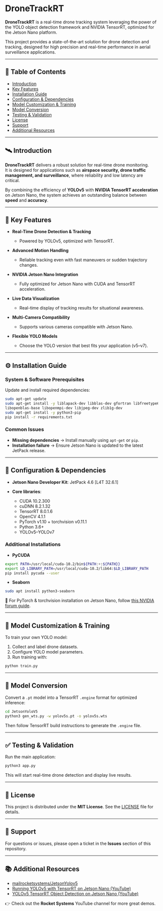 


# DroneTrackRT

**DroneTrackRT** is a real-time drone tracking system leveraging the power of the YOLO object detection framework and NVIDIA TensorRT, optimized for the Jetson Nano platform.  

This project provides a state-of-the-art solution for drone detection and tracking, designed for high precision and real-time performance in aerial surveillance applications.

---

## 📖 Table of Contents
- [Introduction](#introduction)
- [Key Features](#key-features)
- [Installation Guide](#installation-guide)
- [Configuration & Dependencies](#configuration--dependencies)
- [Model Customization & Training](#model-customization--training)
- [Model Conversion](#model-conversion)
- [Testing & Validation](#testing--validation)
- [License](#license)
- [Support](#support)
- [Additional Resources](#additional-resources)

---

## 🛰️ Introduction

**DroneTrackRT** delivers a robust solution for real-time drone monitoring.  
It is designed for applications such as **airspace security, drone traffic management, and surveillance**, where reliability and low latency are critical.  

By combining the efficiency of **YOLOv5** with **NVIDIA TensorRT acceleration** on Jetson Nano, the system achieves an outstanding balance between **speed** and **accuracy**.

---

## 🚀 Key Features

- **Real-Time Drone Detection & Tracking**  
  - Powered by YOLOv5, optimized with TensorRT.  

- **Advanced Motion Handling**  
  - Reliable tracking even with fast maneuvers or sudden trajectory changes.  

- **NVIDIA Jetson Nano Integration**  
  - Fully optimized for Jetson Nano with CUDA and TensorRT acceleration.  

- **Live Data Visualization**  
  - Real-time display of tracking results for situational awareness.  

- **Multi-Camera Compatibility**  
  - Supports various cameras compatible with Jetson Nano.  

- **Flexible YOLO Models**  
  - Choose the YOLO version that best fits your application (v5–v7).  

---

## ⚙️ Installation Guide

### System & Software Prerequisites

Update and install required dependencies:

```bash
sudo apt-get update
sudo apt-get install -y liblapack-dev libblas-dev gfortran libfreetype6-dev \
libopenblas-base libopenmpi-dev libjpeg-dev zlib1g-dev
sudo apt-get install -y python3-pip
pip install -r requirements.txt
````

### Common Issues

* **Missing dependencies** → Install manually using `apt-get` or `pip`.
* **Installation failure** → Ensure Jetson Nano is updated to the latest JetPack release.

---

## 🔧 Configuration & Dependencies

* **Jetson Nano Developer Kit**: JetPack 4.6 \[L4T 32.6.1]
* **Core libraries**:

  * CUDA 10.2.300
  * cuDNN 8.2.1.32
  * TensorRT 8.0.1.6
  * OpenCV 4.1.1
  * PyTorch v1.10 + torchvision v0.11.1
  * Python 3.6+
  * YOLOv5–YOLOv7

### Additional Installations

* **PyCUDA**

```bash
export PATH=/usr/local/cuda-10.2/bin${PATH:+:${PATH}}
export LD_LIBRARY_PATH=/usr/local/cuda-10.2/lib64:$LD_LIBRARY_PATH
pip install pycuda --user
```

* **Seaborn**

```bash
sudo apt install python3-seaborn
```

📌 For PyTorch & torchvision installation on Jetson Nano, follow [this NVIDIA forum guide](https://forums.developer.nvidia.com/t/pytorch-for-jetson/72048).

---

## 🧠 Model Customization & Training

To train your own YOLO model:

1. Collect and label drone datasets.
2. Configure YOLO model parameters.
3. Run training with:

```bash
python train.py
```

---

## 🔄 Model Conversion

Convert a `.pt` model into a TensorRT `.engine` format for optimized inference:

```bash
cd JetsonYoloV5
python3 gen_wts.py -w yolov5s.pt -o yolov5s.wts
```

Then follow TensorRT build instructions to generate the `.engine` file.

---

## ✅ Testing & Validation

Run the main application:

```bash
python3 app.py
```

This will start real-time drone detection and display live results.

---

## 📜 License

This project is distributed under the **MIT License**.
See the [LICENSE](LICENSE) file for details.

---

## 💬 Support

For questions or issues, please open a ticket in the **Issues** section of this repository.

---

## 📚 Additional Resources

* [mailrocketsystems/JetsonYolov5](https://github.com/mailrocketsystems/JetsonYolov5)
* [Running YOLOv5 with TensorRT on Jetson Nano (YouTube)](https://www.youtube.com/watch?v=ErWC3nBuV6k)
* [YOLOv5 TensorRT Object Detection on Jetson Nano (YouTube)](https://www.youtube.com/watch?v=-Vu65N1NRWw)

👉 Check out the **Rocket Systems** YouTube channel for more great demos.

